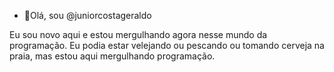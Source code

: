 - 👋Olá, sou @juniorcostageraldo

Eu sou novo aqui e estou mergulhando agora nesse mundo da programação.
Eu podia estar velejando ou pescando ou tomando cerveja na praia, mas estou aqui mergulhando programação.

<!---
juniorcostageraldo/juniorcostageraldo is a ✨ special ✨ repository because its `README.md` (this file) appears on your GitHub profile.
You can click the Preview link to take a look at your changes.
--->

